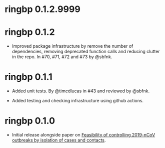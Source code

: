 # ringbp 0.1.2.9999

# ringbp 0.1.2

* Improved package infrastructure by remove the number of dependencies, removing deprecated function calls and reducing clutter in the repo. In #70, #71, #72 and #73 by @sbfnk.

# ringbp 0.1.1

* Added unit tests. By @timcdlucas in #43 and reviewed by @sbfnk.

* Added testing and checking infrastructure using github actions.

# ringbp 0.1.0

* Initial release alongside paper on [Feasibility of controlling 2019-nCoV outbreaks by isolation of cases and contacts](https://doi.org/10.1016/S2214-109X(20)30074-7).
